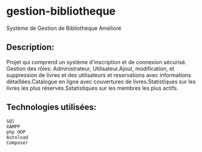 # gestion-bibliotheque
Système de Gestion de Bibliothèque Amélioré

## Description:
Projet qui  comprend un système d'inscription et de connexion sécurisé. Gestion des rôles: Administrateur, Utilisateur.Ajout, modification, et suppression de livres et des utilisateurs et reservations avec informations détaillées.Catalogue en ligne avec couvertures de livres.Statistiques sur les livres les plus réservés.Sstatistiques sur les membres les plus actifs.

## Technologies utilisées: 
    SQl
    XAMPP
    php OOP
    Autoload
    Composer